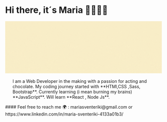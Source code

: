 # Hi there, it´s Maria 👋👩🏼‍💻

![](Maria.gif)


<ul>I am a Web Developer in the making with a passion for acting and chocolate. 
My coding journey started with **HTMl,CSS ,Sass, Bootstrap**.
Currently learning (i mean burning my brains) **JavaScript**.
Will learn **React , Node Js**.</ul>
#### Feel free to reach me 🌍 :
mariasventeriki@gmail.com or https://www.linkedin.com/in/maria-sventeriki-4133a01b3/



